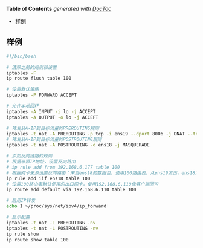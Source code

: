 <!-- START doctoc generated TOC please keep comment here to allow auto update -->
<!-- DON'T EDIT THIS SECTION, INSTEAD RE-RUN doctoc TO UPDATE -->
**Table of Contents**  *generated with [DocToc](https://github.com/thlorenz/doctoc)*

- [样例](#%E6%A0%B7%E4%BE%8B)

<!-- END doctoc generated TOC please keep comment here to allow auto update -->

## 样例

~~~sh
#!/bin/bash

# 清除之前的规则和设置
iptables -F
ip route flush table 100

# 设置默认策略
iptables -P FORWARD ACCEPT

# 允许本地回环
iptables -A INPUT -i lo -j ACCEPT
iptables -A OUTPUT -o lo -j ACCEPT

# 转发从A-IP到目标流量的PREROUTING规则
iptables -t nat -A PREROUTING -p tcp -i ens19 --dport 8006 -j DNAT --to-destination 192.168.6.177:8006
# 转发从A-IP到目标流量的POSTROUTING规则
iptables -t nat -A POSTROUTING -o ens18 -j MASQUERADE

# 添加反向链路的规则
# 根据来源IP地址，设置反向路由
# ip rule add from 192.168.6.177 table 100
# 根据网卡来源设置反向路由：来自ens18的数据包，使用100路由表，从ens19发出，ens18为默认网关
ip rule add iif ens18 table 100
# 设置100路由表默认使用的出口网卡，使用192.168.6.110像客户端回包
ip route add default via 192.168.6.110 table 100

# 启用IP转发
echo 1 >/proc/sys/net/ipv4/ip_forward

# 显示配置
iptables -t nat -L PREROUTING -nv
iptables -t nat -L POSTROUTING -nv
ip rule show
ip route show table 100

~~~
